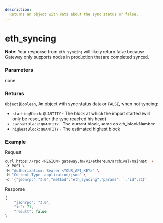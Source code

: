 ```yaml
---
description: 
  Returns an object with data about the sync status or false.
---
```


# eth_syncing

**Note**: Your response from `eth_syncing` will likely return false because Gateway only supports nodes in production that are completed synced.

### **Parameters**

none

### **Returns**

`Object|Boolean`, An object with sync status data or `FALSE`, when not syncing:

* `startingBlock`: `QUANTITY` - The block at which the import started (will only be reset, after the sync reached his head)
* `currentBlock`: `QUANTITY` - The current block, same as eth_blockNumber
* `highestBlock`: `QUANTITY` - The estimated highest block

### **Example**

Request

```bash
curl https://rpc.<REGION>.gateway.fm/v1/ethereum/archival/mainnet  \
-X POST \
-H "Authorization: Bearer <YOUR_API_KEY>" \
-H "Content-Type: application/json" \
-d '{"jsonrpc":"2.0","method":"eth_syncing","params":[],"id":71}'
```

Response

```javascript
{
    "jsonrpc": "2.0",
    "id": 71,
    "result": false
}
```
